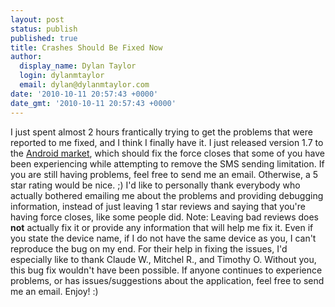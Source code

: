 ```yaml
---
layout: post
status: publish
published: true
title: Crashes Should Be Fixed Now
author:
  display_name: Dylan Taylor
  login: dylanmtaylor
  email: dylan@dylanmtaylor.com
date: '2010-10-11 20:57:43 +0000'
date_gmt: '2010-10-11 20:57:43 +0000'
---
```

<p>I just spent almost 2 hours frantically trying to get the problems that were reported to me fixed, and I think I finally have it. I just released version 1.7 to the <a class="zem_slink" title="Android Market" rel="homepage" href="http://www.android.com/market/">Android market</a>, which should fix the force closes that some of you have been experiencing while attempting to remove the SMS sending limitation. If you are still having problems, feel free to send me an email. Otherwise, a 5 star rating would be nice. ;) I'd like to personally thank everybody who actually bothered emailing me about the problems and providing debugging information, instead of just leaving 1 star reviews and saying that you're having force closes, like some people did. Note: Leaving bad reviews does <strong>not</strong> actually fix it or provide any information that will help me fix it. Even if you state the device name, if I do not have the same device as you, I can't reproduce the bug on my end. For their help in fixing the issues, I'd especially like to thank Claude W., Mitchel R., and Timothy O. Without you, this bug fix wouldn't have been possible. If anyone continues to experience problems, or has issues/suggestions about the application, feel free to send me an email. Enjoy! :)</p>
